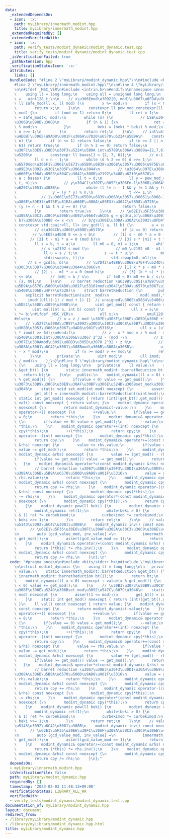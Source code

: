 ```yaml
---
data:
  _extendedDependsOn:
  - icon: ':x:'
    path: myLibrary/innermath_modint.hpp
    title: myLibrary/innermath_modint.hpp
  _extendedRequiredBy: []
  _extendedVerifiedWith:
  - icon: ':x:'
    path: verify_tests/modint_dynamic/modint_dynamic.test.cpp
    title: verify_tests/modint_dynamic/modint_dynamic.test.cpp
  _isVerificationFailed: true
  _pathExtension: hpp
  _verificationStatusIcon: ':x:'
  attributes:
    links: []
  bundledCode: "#line 2 \"myLibrary/modint_dynamic.hpp\"\n\n#include <bits/stdc++.h>\n\
    #line 2 \"myLibrary/innermath_modint.hpp\"\n\n#line 4 \"myLibrary/innermath_modint.hpp\"\
    \n\n#ifdef _MSC_VER\n#include <intrin.h>\n#endif\n\nnamespace innermath_modint{\n\
    \    using ll = long long;\n    using ull = unsigned long long;\n    using u128\
    \ = __uint128_t;\n\n    // x\u306Emod\u3092[0, mod)\u3067\u8FD4\u3059\n    constexpr\
    \ ll safe_mod(ll x, ll mod) {\n        x %= mod;\n        if (x < 0) x += mod;\n\
    \        return x;\n    }\n\n    constexpr ll pow_mod_constexpr(ll x, ll n, ll\
    \ mod) {\n        if (mod == 1) return 0;\n        ll ret = 1;\n        ll beki\
    \ = safe_mod(x, mod);\n        while (n) {\n            // LSB\u304B\u3089\u9806\
    \u306B\u898B\u308B\n            if (n & 1) {\n                ret = (ret * beki)\
    \ % mod;\n            }\n            beki = (beki * beki) % mod;\n           \
    \ n >>= 1;\n        }\n        return ret;\n    }\n\n    // int\u578B(2^32\u4EE5\
    \u4E0B)\u306E\u9AD8\u901F\u306A\u7D20\u6570\u5224\u5B9A\n    constexpr bool is_prime_constexpr(int\
    \ n) {\n        if (n <= 1) return false;\n        if (n == 2 || n == 7 || n ==\
    \ 61) return true;\n        if (n % 2 == 0) return false;\n        // \u30DF\u30E9\
    \u30FC\u30E9\u30D3\u30F3\u5224\u5B9A int\u578B\u306A\u3089a={2,7,61}\u3067\u5341\
    \u5206\n        constexpr ll bases[] = {2, 7, 61};\n        // n-1 = 2^r * d\n\
    \        ll d = n - 1;\n        while (d % 2 == 0) d >>= 1;\n        // \u7D20\
    \u6570mod\u306F1\u306E\u5E73\u65B9\u6839\u3068\u3057\u3066\u975E\u81EA\u660E\u306A\
    \u89E3\u3092\u6301\u305F\u306A\u3044\n        // \u3064\u307E\u308A\u975E\u81EA\
    \u660E\u306A\u89E3\u304C\u3042\u308B\u2192\u5408\u6210\u6570\n        for (ll\
    \ a : bases) {\n            ll t = d;\n            ll y = pow_mod_constexpr(a,\
    \ t, n);\n            // y\u304C1\u307E\u305F\u306Fn-1\u306B\u306A\u308C\u3070\
    \u629C\u3051\u308B\n            while (t != n - 1 && y != 1 && y != n - 1) {\n\
    \                y = (y * y) % n;\n                t <<= 1;\n            }\n \
    \           // 1\u306E\u5E73\u65B9\u6839\u3068\u3057\u30661\u3068-1\u4EE5\u5916\
    \u306E\u89E3(\u975E\u81EA\u660E\u306A\u89E3)\u304C\u5B58\u5728\n            if\
    \ (y != n - 1 && t % 2 == 0) {\n                return false;\n            }\n\
    \        }\n        return true;\n    }\n\n    // \u62E1\u5F35\u30E6\u30FC\u30AF\
    \u30EA\u30C3\u30C9\u306E\u4E92\u9664\u6CD5 g = gcd(a,b)\u3068\u3001ax = g (mod\
    \ b)\u306A\u308B0 <= x <\n    // b/g\u306E\u30DA\u30A2\u3092\u8FD4\u3059\n   \
    \ constexpr std::pair<ll, ll> inv_gcd(ll a, ll b) {\n        a = safe_mod(a, b);\n\
    \        // a\u304Cb\u306E\u500D\u6570\n        if (a == 0) return {b, 0};\n \
    \       // \u4EE5\u4E0B 0 <= a < b\n        // [1] s - m0 * a = 0 (mod b)\n  \
    \      // [2] t - m1 * a = 0 (mod b)\n        // [3] s * |m1| + t * |m0| <= b\n\
    \        ll s = b, t = a;\n        ll m0 = 0, m1 = 1;\n        while (t) {\n \
    \           // s \u2192 s mod t\n            // m0 \u2192 m0 - m1 * (s / t)\n\
    \            ll u = s / t;\n            s -= t * u;\n            m0 -= m1 * u;\n\
    \            std::swap(s, t);\n            std::swap(m0, m1);\n        }\n   \
    \     // s = gcd(a, b)\n        // \u7D42\u4E86\u306E\u76F4\u524D\u306E\u30B9\u30C6\
    \u30C3\u30D7\u306B\u304A\u3044\u3066\n        // [1] k * s - m0 * a = 0 (mod b)\n\
    \        // [2] s - m1 * a = 0 (mod b)\n        // [3] (k * s) * |m1| + s * |m0|\
    \ <= b\n        // |m0| < b / s\n        if (m0 < 0) m0 += b / s;\n        return\
    \ {s, m0};\n    }\n\n    // barret reduction \u639B\u3051\u7B97\u306Emod\u306E\
    \u5B9A\u6570\u500D\u9AD8\u901F\u5316(mod\u304C\u5B9A\u6570\u3067\u306A\u3044\u5834\
    \u5408\u306B\u4F7F\u7528)\n    struct barretReduction {\n       public:\n    \
    \    explicit barretReduction(uint _mod)\n            : mod(_mod),\n         \
    \     imod((ull)(-1) / mod + 1) {}  // unsigned\u306E\u5834\u5408\u3001\u8CA0\u3067\
    \u5DE1\u56DE\u3059\u308B\n\n        uint get_mod() const { return mod; }\n\n \
    \       uint mul(int a, int b) const {\n            ull z = a;\n            z\
    \ *= b;\n#ifdef _MSC_VER\n            ull x;\n            _umul128(z, imod, &x)\n\
    #else\n            // x = z / mod \u307E\u305F\u306F\u305D\u306E +1\n        \
    \    // \u5272\u308A\u7B97\u3092\u30D3\u30C3\u30C8\u30B7\u30D5\u30C8\u306B\u3059\
    \u308B\u3053\u3068\u3067\u9AD8\u901F\u5316\n            ull x = (ull)(((u128)z\
    \ * imod) >> 64);\n#endif\n            // z - x * mod = z % mod - mod \u306E\u5834\
    \u5408\u3001uint\u306A\u306E\u3067 2^32 - (mod -\n            // z % mod) \u3064\
    \u307E\u308Amod\u3092\u8DB3\u305B\u3070 2^32 + z %\n            // mod\u3068\u306A\
    \u308A\u3001\u6C42\u3081\u308Bmod\u306B\u306A\u308B\n            uint v = (uint)(z\
    \ - x * mod);\n            if (v >= mod) v += mod;\n            return v;\n  \
    \      }\n\n       private:\n        uint mod;\n        ull imod;  // ceil(2^64\
    \ / mod)\n    };\n}\n#line 5 \"myLibrary/modint_dynamic.hpp\"\n\nstruct modint_dynamic\
    \ {\n    using ll = long long;\n\n   private:\n    ll value;\n    static innermath_modint::barretReduction\
    \ &get_bt() {\n        static innermath_modint::barretReduction bt(1);\n     \
    \   return bt;\n    }\n\n   public:\n    modint_dynamic(ll x = 0) noexcept : value(x\
    \ % get_mod()) {\n        if(value < 0) value += get_mod();\n    }\n    // \u30B3\
    \u30F3\u30B9\u30C8\u30E9\u30AF\u30BF\u306E\u524D\u306Bset_mod\u3092\u547C\u307C\
    \u3046\n    static void set_mod(int mod) noexcept {\n        assert(1 <= mod);\n\
    \        get_bt() = innermath_modint::barretReduction((uint)mod);\n    }\n   \
    \ static int get_mod() noexcept { return (int)(get_bt().get_mod()); }\n    ll\
    \ val() const noexcept { return value; }\n    modint_dynamic operator-() const\
    \ noexcept {\n        return modint_dynamic(-value);\n    }\n    modint_dynamic&\
    \ operator++() noexcept {\n        ++value;\n        if(value == get_mod()) value\
    \ = 0;\n        return *this;\n    }\n    modint_dynamic& operator--() noexcept\
    \ {\n        if(value == 0) value = get_mod();\n        --value;\n        return\
    \ *this;\n    }\n    modint_dynamic operator++(int) noexcept {\n        modint_dynamic\
    \ cpy(*this);\n        ++(*this);\n        return cpy;\n    }\n    modint_dynamic\
    \ operator--(int) noexcept {\n        modint_dynamic cpy(*this);\n        --(*this);\n\
    \        return cpy;\n    }\n    modint_dynamic& operator+=(const modint_dynamic\
    \ &rhs) noexcept {\n        value += rhs.value;\n        if(value >= get_mod())\
    \ value -= get_mod();\n        return *this;\n    }\n    modint_dynamic& operator-=(const\
    \ modint_dynamic &rhs) noexcept {\n        value += (get_mod() - rhs.value);\n\
    \        if(value >= get_mod()) value -= get_mod();\n        return *this;\n \
    \   }\n    modint_dynamic& operator*=(const modint_dynamic &rhs) noexcept {\n\
    \        // barret reduction \u3067\u30B3\u30F3\u30D1\u30A4\u30E9\u306E\u4EE3\u308F\
    \u308A\u306B\u5B9A\u6570\u500D\u9AD8\u901F\u5316\n        value = get_bt().mul(value,\
    \ rhs.value);\n        return *this;\n    }\n    modint_dynamic operator+(const\
    \ modint_dynamic &rhs) const noexcept {\n        modint_dynamic cpy(*this);\n\
    \        return cpy += rhs;\n    }\n    modint_dynamic operator-(const modint_dynamic\
    \ &rhs) const noexcept {\n        modint_dynamic cpy(*this);\n        return cpy\
    \ -= rhs;\n    }\n    modint_dynamic operator*(const modint_dynamic &rhs) const\
    \ noexcept {\n        modint_dynamic cpy(*this);\n        return cpy *= rhs;\n\
    \    }\n    modint_dynamic pow(ll beki) {\n        modint_dynamic curbekimod(*this);\n\
    \        modint_dynamic ret(1);\n        while(beki > 0) {\n            if(beki\
    \ & 1) ret *= curbekimod;\n            curbekimod *= curbekimod;\n           \
    \ beki >>= 1;\n        }\n        return ret;\n    }\n\n    // value\u306E\u9006\
    \u5143\u3092\u6C42\u3081\u308B\n    modint_dynamic inv() const noexcept {\n  \
    \      // \u62E1\u5F35\u30E6\u30FC\u30AF\u30EA\u30C3\u30C9\u306E\u4E92\u9664\u6CD5\
    \n        auto [gcd_value_mod, inv_value] =\n            innermath_modint::inv_gcd(value,\
    \ get_mod());\n        assert(gcd_value_mod == 1);\n        return modint_dynamic(inv_value);\n\
    \    }\n    modint_dynamic& operator/=(const modint_dynamic &rhs) noexcept {\n\
    \        return (*this) *= rhs.inv();\n    }\n    modint_dynamic operator/(const\
    \ modint_dynamic &rhs) const noexcept {\n        modint_dynamic cpy(*this);\n\
    \        return cpy /= rhs;\n    }\n};\n"
  code: "#pragma once\n\n#include <bits/stdc++.h>\n#include \"myLibrary/innermath_modint.hpp\"\
    \n\nstruct modint_dynamic {\n    using ll = long long;\n\n   private:\n    ll\
    \ value;\n    static innermath_modint::barretReduction &get_bt() {\n        static\
    \ innermath_modint::barretReduction bt(1);\n        return bt;\n    }\n\n   public:\n\
    \    modint_dynamic(ll x = 0) noexcept : value(x % get_mod()) {\n        if(value\
    \ < 0) value += get_mod();\n    }\n    // \u30B3\u30F3\u30B9\u30C8\u30E9\u30AF\
    \u30BF\u306E\u524D\u306Bset_mod\u3092\u547C\u307C\u3046\n    static void set_mod(int\
    \ mod) noexcept {\n        assert(1 <= mod);\n        get_bt() = innermath_modint::barretReduction((uint)mod);\n\
    \    }\n    static int get_mod() noexcept { return (int)(get_bt().get_mod());\
    \ }\n    ll val() const noexcept { return value; }\n    modint_dynamic operator-()\
    \ const noexcept {\n        return modint_dynamic(-value);\n    }\n    modint_dynamic&\
    \ operator++() noexcept {\n        ++value;\n        if(value == get_mod()) value\
    \ = 0;\n        return *this;\n    }\n    modint_dynamic& operator--() noexcept\
    \ {\n        if(value == 0) value = get_mod();\n        --value;\n        return\
    \ *this;\n    }\n    modint_dynamic operator++(int) noexcept {\n        modint_dynamic\
    \ cpy(*this);\n        ++(*this);\n        return cpy;\n    }\n    modint_dynamic\
    \ operator--(int) noexcept {\n        modint_dynamic cpy(*this);\n        --(*this);\n\
    \        return cpy;\n    }\n    modint_dynamic& operator+=(const modint_dynamic\
    \ &rhs) noexcept {\n        value += rhs.value;\n        if(value >= get_mod())\
    \ value -= get_mod();\n        return *this;\n    }\n    modint_dynamic& operator-=(const\
    \ modint_dynamic &rhs) noexcept {\n        value += (get_mod() - rhs.value);\n\
    \        if(value >= get_mod()) value -= get_mod();\n        return *this;\n \
    \   }\n    modint_dynamic& operator*=(const modint_dynamic &rhs) noexcept {\n\
    \        // barret reduction \u3067\u30B3\u30F3\u30D1\u30A4\u30E9\u306E\u4EE3\u308F\
    \u308A\u306B\u5B9A\u6570\u500D\u9AD8\u901F\u5316\n        value = get_bt().mul(value,\
    \ rhs.value);\n        return *this;\n    }\n    modint_dynamic operator+(const\
    \ modint_dynamic &rhs) const noexcept {\n        modint_dynamic cpy(*this);\n\
    \        return cpy += rhs;\n    }\n    modint_dynamic operator-(const modint_dynamic\
    \ &rhs) const noexcept {\n        modint_dynamic cpy(*this);\n        return cpy\
    \ -= rhs;\n    }\n    modint_dynamic operator*(const modint_dynamic &rhs) const\
    \ noexcept {\n        modint_dynamic cpy(*this);\n        return cpy *= rhs;\n\
    \    }\n    modint_dynamic pow(ll beki) {\n        modint_dynamic curbekimod(*this);\n\
    \        modint_dynamic ret(1);\n        while(beki > 0) {\n            if(beki\
    \ & 1) ret *= curbekimod;\n            curbekimod *= curbekimod;\n           \
    \ beki >>= 1;\n        }\n        return ret;\n    }\n\n    // value\u306E\u9006\
    \u5143\u3092\u6C42\u3081\u308B\n    modint_dynamic inv() const noexcept {\n  \
    \      // \u62E1\u5F35\u30E6\u30FC\u30AF\u30EA\u30C3\u30C9\u306E\u4E92\u9664\u6CD5\
    \n        auto [gcd_value_mod, inv_value] =\n            innermath_modint::inv_gcd(value,\
    \ get_mod());\n        assert(gcd_value_mod == 1);\n        return modint_dynamic(inv_value);\n\
    \    }\n    modint_dynamic& operator/=(const modint_dynamic &rhs) noexcept {\n\
    \        return (*this) *= rhs.inv();\n    }\n    modint_dynamic operator/(const\
    \ modint_dynamic &rhs) const noexcept {\n        modint_dynamic cpy(*this);\n\
    \        return cpy /= rhs;\n    }\n};"
  dependsOn:
  - myLibrary/innermath_modint.hpp
  isVerificationFile: false
  path: myLibrary/modint_dynamic.hpp
  requiredBy: []
  timestamp: '2023-03-03 11:48:13+09:00'
  verificationStatus: LIBRARY_ALL_WA
  verifiedWith:
  - verify_tests/modint_dynamic/modint_dynamic.test.cpp
documentation_of: myLibrary/modint_dynamic.hpp
layout: document
redirect_from:
- /library/myLibrary/modint_dynamic.hpp
- /library/myLibrary/modint_dynamic.hpp.html
title: myLibrary/modint_dynamic.hpp
---
```

